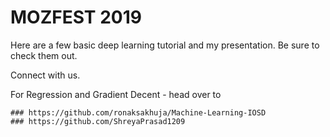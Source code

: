 # MOZFEST 2019

Here are a few basic deep learning tutorial and my presentation. Be sure to check them out.

Connect with us.

For Regression and Gradient Decent - head over to 

    ### https://github.com/ronaksakhuja/Machine-Learning-IOSD
    ### https://github.com/ShreyaPrasad1209
    

